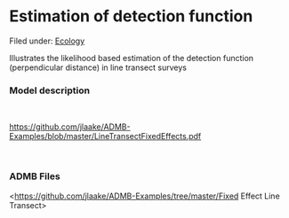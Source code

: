 #  Estimation of detection function

Filed under:  [Ecology][1]

Illustrates the likelihood based estimation of the detection function (perpendicular distance) in line transect surveys

### Model description

 

<https://github.com/jlaake/ADMB-Examples/blob/master/LineTransectFixedEffects.pdf> 

 

### ADMB Files 

<https://github.com/jlaake/ADMB-Examples/tree/master/Fixed Effect Line Transect>

 

[1]: http://www.admb-project.org/@@search?Subject:list=Ecology
